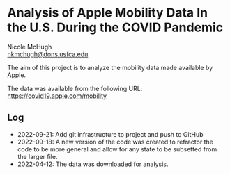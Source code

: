 # Analysis of Apple Mobility Data In the U.S. During the COVID Pandemic

Nicole McHugh  
nkmchugh@dons.usfca.edu

The aim of this project is to analyze the mobility data made available by Apple.

The data was available from the following URL:
https://covid19.apple.com/mobility

## Log

* 2022-09-21: Add git infrastructure to project and push to GitHub
* 2022-09-18: A new version of the code was created to refractor the 
code to be more general and allow for any state to be subsetted from the 
larger file.
* 2022-04-12: The data was downloaded for analysis.
